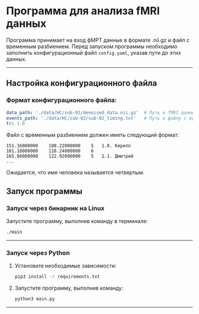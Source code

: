 # Программа для анализа fMRI данных

Программа принимает на вход фМРТ данные в формате .nii.gz и файл с временным разбиением. Перед запуском программы необходимо заполнить конфигурационный файл `config.yaml`, указав пути до этих данных.

---

## Настройка конфигурационного файла

### Формат конфигурационного файла:
```yaml
data_path: './data/HC/sub-02/denoised_data.nii.gz'  # Путь к fMRI данным в формате .nii.gz
events_path: './data/HC/sub-02/sub-02_timing.txt'   # Путь к файлу с временным разбиением
tr: 1.0
```
Файл с временным разбиением должен иметь следующий формат:
```
151.16000000	108.22000000	5	1.0. Кирилл
161.18000000	118.24000000	6	 
165.86000000	122.92000000	5	1.1. Дмитрий
...
```
Ожидается, что имя человека называется четвертым.

## Запуск программы

### Запуск через бинарник на Linux

Запустите программу, выполнив команду в терминале:

   ```bash
   ./main
   ```
---

### Запуск через Python
1. Установите необходимые зависимости:

   ```bash
   pip3 install -r requirements.txt
   ```

2. Запустите программу, выполнив команду:

   ```bash
   python3 main.py
   ```
---